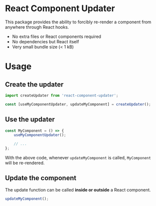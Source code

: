 # React Component Updater

This package provides the ability to forcibly re-render a component from anywhere through React hooks.

* No extra files or React components required
* No dependencies but React itself
* Very small bundle size (< 1 kB)

# Usage

## Create the updater

```ts
import createUpdater from 'react-component-updater';

const [useMyComponentUpdater, updateMyComponent] = createUpdater();
```

## Use the updater

```ts
const MyComponent = () => {
	useMyComponentUpdater();

	// ...
};
```

With the above code, whenever `updateMyComponent` is called, `MyComponent` will be re-rendered.

## Update the component

The update function can be called **inside or outside** a React component.

```ts
updateMyComponent();
```
